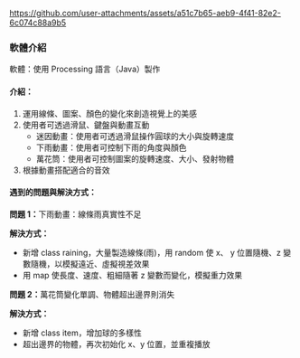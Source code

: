 https://github.com/user-attachments/assets/a51c7b65-aeb9-4f41-82e2-6c074c88a9b5

<h3>軟體介紹</h3>

<p>軟體：使用 Processing 語言（Java）製作</p>

<h4>介紹：</h4>
<ol>
  <li>運用線條、圖案、顏色的變化來創造視覺上的美感</li>
  <li>使用者可透過滑鼠、鍵盤與動畫互動
    <ul>
      <li>迷因動畫：使用者可透過滑鼠操作圓球的大小與旋轉速度</li>
      <li>下雨動畫：使用者可控制下雨的角度與顏色</li>
      <li>萬花筒：使用者可控制圖案的旋轉速度、大小、發射物體</li>
    </ul>
  </li>
  <li>根據動畫搭配適合的音效</li>
</ol>

<h4>遇到的問題與解決方式：</h4>

<p><strong>問題 1：</strong>下雨動畫：線條雨真實性不足</p>
<p><strong>解決方式：</strong></p>
<ul>
  <li>新增 class raining，大量製造線條(雨)，用 random 使 x、 y 位置隨機、z 變數隨機，以模擬遠近、虛擬視差效果</li>
  <li>用 map 使長度、速度、粗細隨著 z 變數而變化，模擬重力效果</li>
</ul>

<p><strong>問題 2：</strong>萬花筒變化單調、物體超出邊界則消失</p>
<p><strong>解決方式：</strong></p>
<ul>
  <li>新增 class item，增加球的多樣性</li>
  <li>超出邊界的物體，再次初始化 x、y 位置，並重複播放</li>
</ul>








 
	
 	 	 
